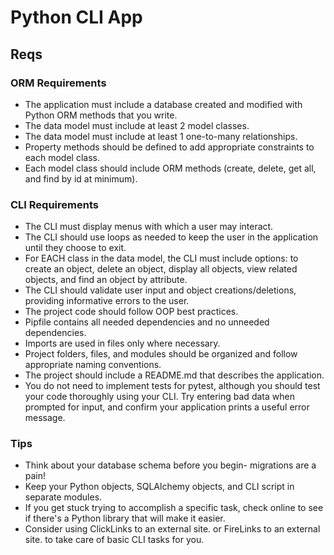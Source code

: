 # Python CLI App
## Reqs

### ORM Requirements
- The application must include a database created and modified with Python ORM methods that you write.
- The data model must include at least 2 model classes.
- The data model must include at least 1 one-to-many relationships.
- Property methods should be defined to add appropriate constraints to each model class.
- Each model class should include ORM methods (create, delete, get all, and find by id at minimum).

  
### CLI Requirements
- The CLI must display menus with which a user may interact.
- The CLI should use loops as needed to keep the user in the application until they choose to exit.
- For EACH class in the data model, the CLI must include options: to create an object, delete an object, display all objects, view related objects, and find an object by attribute.
- The CLI should validate user input and object creations/deletions, providing informative errors to the user.
- The project code should follow OOP best practices.
- Pipfile contains all needed dependencies and no unneeded dependencies.
- Imports are used in files only where necessary.
- Project folders, files, and modules should be organized and follow appropriate naming conventions.
- The project should include a README.md that describes the application.
- You do not need to implement tests for pytest, although you should test your code thoroughly using your CLI. Try entering bad data when prompted for input, and confirm your application prints a useful error message.



### Tips
- Think about your database schema before you begin- migrations are a pain!
- Keep your Python objects, SQLAlchemy objects, and CLI script in separate modules.
- If you get stuck trying to accomplish a specific task, check online to see if there's a Python library that will make it easier.
- Consider using ClickLinks to an external site. or FireLinks to an external site. to take care of basic CLI tasks for you.
